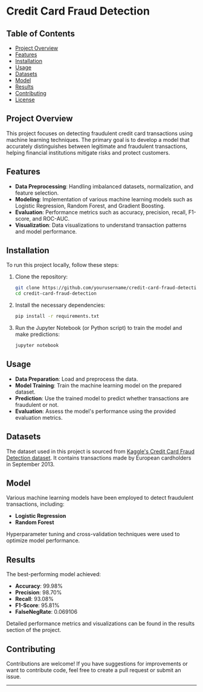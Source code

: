 
# Credit Card Fraud Detection

## Table of Contents

- [Project Overview](#project-overview)
- [Features](#features)
- [Installation](#installation)
- [Usage](#usage)
- [Datasets](#datasets)
- [Model](#model)
- [Results](#results)
- [Contributing](#contributing)
- [License](#license)


## Project Overview

This project focuses on detecting fraudulent credit card transactions using machine learning techniques. The primary goal is to develop a model that accurately distinguishes between legitimate and fraudulent transactions, helping financial institutions mitigate risks and protect customers.

## Features

- **Data Preprocessing**: Handling imbalanced datasets, normalization, and feature selection.
- **Modeling**: Implementation of various machine learning models such as Logistic Regression, Random Forest, and Gradient Boosting.
- **Evaluation**: Performance metrics such as accuracy, precision, recall, F1-score, and ROC-AUC.
- **Visualization**: Data visualizations to understand transaction patterns and model performance.

## Installation

To run this project locally, follow these steps:

1. Clone the repository:
    ```bash
    git clone https://github.com/yourusername/credit-card-fraud-detection.git
    cd credit-card-fraud-detection
    ```

2. Install the necessary dependencies:
    ```bash
    pip install -r requirements.txt
    ```

3. Run the Jupyter Notebook (or Python script) to train the model and make predictions:
    ```bash
    jupyter notebook
    ```

## Usage

- **Data Preparation**: Load and preprocess the data.
- **Model Training**: Train the machine learning model on the prepared dataset.
- **Prediction**: Use the trained model to predict whether transactions are fraudulent or not.
- **Evaluation**: Assess the model's performance using the provided evaluation metrics.

## Datasets

The dataset used in this project is sourced from [Kaggle's Credit Card Fraud Detection dataset](https://www.kaggle.com/mlg-ulb/creditcardfraud). It contains transactions made by European cardholders in September 2013.

## Model

Various machine learning models have been employed to detect fraudulent transactions, including:

- **Logistic Regression**
- **Random Forest**


Hyperparameter tuning and cross-validation techniques were used to optimize model performance.

## Results

The best-performing model achieved:

- **Accuracy**: 99.98%
- **Precision**: 98.70%
- **Recall**: 93.08%
- **F1-Score**: 95.81%
- **FalseNegRate**: 0.069106

Detailed performance metrics and visualizations can be found in the results section of the project.

## Contributing

Contributions are welcome! If you have suggestions for improvements or want to contribute code, feel free to create a pull request or submit an issue.

---


